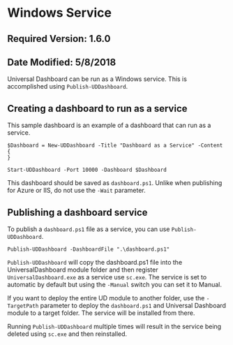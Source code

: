 # Windows Service

## Required Version: 1.6.0

## Date Modified: 5/8/2018

Universal Dashboard can be run as a Windows service. This is accomplished using `Publish-UDDashboard`.

## Creating a dashboard to run as a service

This sample dashboard is an example of a dashboard that can run as a service.

```text
$Dashboard = New-UDDashboard -Title "Dashboard as a Service" -Content {
}

Start-UDDashboard -Port 10000 -Dashboard $Dashboard
```

This dashboard should be saved as `dashboard.ps1`. Unlike when publishing for Azure or IIS, do not use the `-Wait` parameter.

## Publishing a dashboard service

To publish a `dashboard.ps1` file as a service, you can use `Publish-UDDashboard`.

```text
Publish-UDDashboard -DashboardFile ".\dashboard.ps1"
```

`Publish-UDDashboard` will copy the dashboard.ps1 file into the UniversalDashboard module folder and then register `UniversalDashboard.exe` as a service use `sc.exe`. The service is set to automatic by default but using the `-Manual` switch you can set it to Manual.

If you want to deploy the entire UD module to another folder, use the `-TargetPath` parameter to deploy the `dashboard.ps1` and Universal Dashboard module to a target folder. The service will be installed from there.

Running `Publish-UDDashboard` multiple times will result in the service being deleted using `sc.exe` and then reinstalled.

